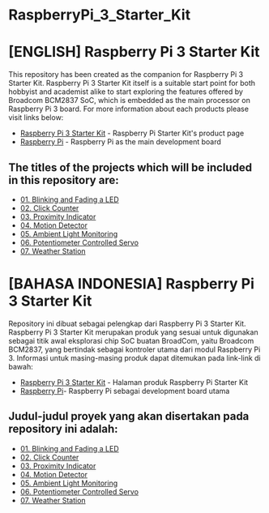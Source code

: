 # RaspberryPi_3_Starter_Kit

# [ENGLISH] Raspberry Pi 3 Starter Kit
This repository has been created as the companion for Raspberry Pi 3 Starter Kit.
Raspberry Pi 3 Starter Kit itself is a suitable start point for both hobbyist and academist alike to start exploring the features offered by  Broadcom BCM2837 SoC, which is embedded as the main processor on Raspberry Pi 3 board.
For more information about each products please visit links below:
* [Raspberry Pi 3 Starter Kit](http://digiwarestore.com/en/) - Raspberry Pi Starter Kit's product page
* [Raspberry Pi](https://www.raspberrypi.org/) - Raspberry Pi as the main development board

## The titles of the projects which will be included in this repository are:
* [01. Blinking and Fading a LED](/01_Blinking_and_Fading_a_LED)
* [02. Click Counter](/02_Click_Counter)
* [03. Proximity Indicator](/03_Proximity_Indicator)
* [04. Motion Detector](/04_Motion_Detector)
* [05. Ambient Light Monitoring](/05_Ambient_Light_Monitoring)
* [06. Potentiometer Controlled Servo](/06_Potentiometer_Controlled_Servo)
* [07. Weather Station](/08_Weather_Station)

# [BAHASA INDONESIA] Raspberry Pi 3 Starter Kit
Repository ini dibuat sebagai pelengkap dari Raspberry Pi 3 Starter Kit.
Raspberry Pi 3 Starter Kit merupakan produk yang sesuai untuk digunakan sebagai titik awal eksplorasi chip SoC buatan BroadCom, yaitu Broadcom BCM2837, yang bertindak sebagai kontroler utama dari modul Raspberry Pi 3.
Informasi untuk masing-masing produk dapat ditemukan pada link-link di bawah:
* [Raspberry Pi 3 Starter Kit](http://digiwarestore.com/en/) - Halaman produk Raspberry Pi Starter Kit
* [Raspberry Pi](https://www.raspberrypi.org/)- Raspberry Pi sebagai development board utama

## Judul-judul proyek yang akan disertakan pada repository ini adalah:
* [01. Blinking and Fading a LED](/01_Blinking_and_Fading_a_LED)
* [02. Click Counter](/02_Click_Counter)
* [03. Proximity Indicator](/03_Proximity_Indicator)
* [04. Motion Detector](/04_Motion_Detector)
* [05. Ambient Light Monitoring](/05_Ambient_Light_Monitoring)
* [06. Potentiometer Controlled Servo](/06_Potentiometer_Controlled_Servo)
* [07. Weather Station](/08_Weather_Station)
